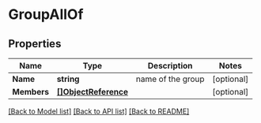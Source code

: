 # GroupAllOf

## Properties

Name | Type | Description | Notes
------------ | ------------- | ------------- | -------------
**Name** | **string** | name of the group | [optional] 
**Members** | [**[]ObjectReference**](ObjectReference.md) |  | [optional] 

[[Back to Model list]](../README.md#documentation-for-models) [[Back to API list]](../README.md#documentation-for-api-endpoints) [[Back to README]](../README.md)


